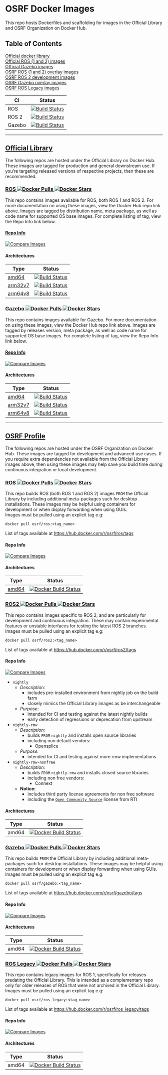 # OSRF Docker Images

This repo hosts Dockerfiles and scaffolding for images in the Official Library and OSRF Organization on Docker Hub.

## Table of Contents
[Official docker library](https://github.com/osrf/docker_images/blob/master/README.md#official-library)<br/>
[Official ROS (1 and 2) images](https://github.com/osrf/docker_images/blob/master/README.md#ros--)<br/>
[Official Gazebo images](https://github.com/osrf/docker_images/blob/master/README.md#gazebo--)<br/>
[OSRF ROS (1 and 2) overlay images](https://github.com/osrf/docker_images/blob/master/README.md#ros---1)<br/>
[OSRF ROS 2 development images](https://github.com/osrf/docker_images/blob/master/README.md#ros2--)<br/>
[OSRF Gazebo overlay images](https://github.com/osrf/docker_images/blob/master/README.md#gazebo---1)<br/>
[OSRF ROS Legacy images](https://github.com/osrf/docker_images/blob/master/README.md#ros-legacy--)<br/>

| CI | Status |
|---|---|
| ROS | [![Build Status](https://github.com/osrf/docker_images/workflows/CI%20ROS%20images/badge.svg?branch=master)](https://github.com/osrf/docker_images/actions?query=workflow%3A%22CI+ROS+images%22+event%3Aschedule)
| ROS 2 | [![Build Status](https://github.com/osrf/docker_images/workflows/CI%20ROS%202%20images/badge.svg?branch=master)](https://github.com/osrf/docker_images)
| Gazebo | [![Build Status](https://github.com/osrf/docker_images/workflows/CI%20Gazebo%20images/badge.svg?branch=master)](https://github.com/osrf/docker_images/actions?query=workflow%3A%22CI+Gazebo+images%22+event%3Aschedule)

---

## [Official Library](https://docs.docker.com/docker-hub/official_images)

The following repos are hosted under the Official Library on Docker Hub. These images are tagged for production and general downstream use. If you’re targeting released versions of respective projects, then these are recommended.

### [ROS ![Docker Pulls](https://img.shields.io/docker/pulls/_/ros.svg?label=pulls) ![Docker Stars](https://img.shields.io/docker/stars/_/ros.svg?label=stars)](https://hub.docker.com/_/ros)

This repo contains images available for ROS, both ROS 1 and ROS 2.
For more documentation on using these images, view the Docker Hub repo link above.
Images are tagged by distribution name, meta package, as well as code name for supported OS base images.
For complete listing of tag, view the Repo Info link below.

#### [Repo Info](https://github.com/docker-library/repo-info/tree/master/repos/ros)

[![Compare Images](https://images.microbadger.com/badges/image/library/ros.svg)](https://microbadger.com/#/images/library/ros)

#### Architectures

| Type | Status |
|---|---|
| [amd64](https://hub.docker.com/r/amd64/ros/tags) | [![Build Status](https://doi-janky.infosiftr.net/buildStatus/icon?job=multiarch/amd64/ros)](https://doi-janky.infosiftr.net/job/multiarch/job/amd64/job/ros/) |
| [arm32v7](https://hub.docker.com/r/arm32v7/ros/tags) | [![Build Status](https://doi-janky.infosiftr.net/buildStatus/icon?job=multiarch/arm32v7/ros)](https://doi-janky.infosiftr.net/job/multiarch/job/arm32v7/job/ros/) |
| [arm64v8](https://hub.docker.com/r/arm64v8/ros/tags) | [![Build Status](https://doi-janky.infosiftr.net/buildStatus/icon?job=multiarch/arm64v8/ros)](https://doi-janky.infosiftr.net/job/multiarch/job/arm64v8/job/ros/) |

### [Gazebo ![Docker Pulls](https://img.shields.io/docker/pulls/_/gazebo.svg?label=pulls) ![Docker Stars](https://img.shields.io/docker/stars/_/gazebo.svg?label=stars)](https://hub.docker.com/_/gazebo)

This repo contains images available for Gazebo.
For more documentation on using these images, view the Docker Hub repo link above.
Images are tagged by releases version, meta package, as well as code name for supported OS base images.
For complete listing of tag, view the Repo Info link below.

#### [Repo Info](https://github.com/docker-library/repo-info/tree/master/repos/gazebo)

[![Compare Images](https://images.microbadger.com/badges/image/library/gazebo.svg)](https://microbadger.com/#/images/library/gazebo)

#### Architectures

| Type | Status |
|---|---|
| [amd64](https://hub.docker.com/r/amd64/gazebo/tags) | [![Build Status](https://doi-janky.infosiftr.net/buildStatus/icon?job=multiarch/amd64/gazebo)](https://doi-janky.infosiftr.net/job/multiarch/job/amd64/job/gazebo/) |
| [arm32v7](https://hub.docker.com/r/arm32v7/gazebo/tags) | [![Build Status](https://doi-janky.infosiftr.net/buildStatus/icon?job=multiarch/arm32v7/gazebo)](https://doi-janky.infosiftr.net/job/multiarch/job/arm32v7/job/gazebo/) |
| [arm64v8](https://hub.docker.com/r/arm64v8/gazebo/tags) | [![Build Status](https://doi-janky.infosiftr.net/buildStatus/icon?job=multiarch/arm64v8/gazebo)](https://doi-janky.infosiftr.net/job/multiarch/job/arm64v8/job/gazebo/) |

---

## [OSRF Profile](https://hub.docker.com/u/osrf/)

The following repos are hosted under the OSRF Organization on Docker Hub.
These images are tagged for development and advanced use cases.
If you require extra dependencies not available from the Official Library images above, then using these images may help save you build time during continuous integration or local development.

### [ROS ![Docker Pulls](https://img.shields.io/docker/pulls/osrf/ros.svg?label=pulls) ![Docker Stars](https://img.shields.io/docker/stars/osrf/ros.svg?label=stars)](https://hub.docker.com/r/osrf/ros/)

This repo builds ROS (both ROS 1 and ROS 2) images `FROM` the Official Library by including additional meta-packages such for desktop installations.
These images may be helpful using containers for development or when display forwarding when using GUIs.<br/>
Images must be pulled using an explicit tag e.g:
```
docker pull osrf/ros:<tag_name>
```
List of tags available at https://hub.docker.com/r/osrf/ros/tags

#### Repo Info

[![Compare Images](https://images.microbadger.com/badges/image/osrf/ros.svg)](https://microbadger.com/#/images/osrf/ros)

#### Architectures

| Type | Status |
|---|---|
| [amd64](https://hub.docker.com/r/osrf/ros/tags) | [![Docker Build Status](https://img.shields.io/docker/build/osrf/ros.svg?label=build)](https://hub.docker.com/r/osrf/ros/builds/) |

### [ROS2 ![Docker Pulls](https://img.shields.io/docker/pulls/osrf/ros2.svg?label=pulls) ![Docker Stars](https://img.shields.io/docker/stars/osrf/ros2.svg?label=stars)](https://hub.docker.com/r/osrf/ros2/)

This repo contains images specific to ROS 2, and are particularly for development and continuous integration.
These may contain experimental features or unstable interfaces for testing the latest ROS 2 branches.<br/>
Images must be pulled using an explicit tag e.g:
```
docker pull osrf/ros2:<tag_name>
```
List of tags available at https://hub.docker.com/r/osrf/ros2/tags

#### Repo Info

[![Compare Images](https://images.microbadger.com/badges/image/osrf/ros2.svg)](https://microbadger.com/#/images/osrf/ros2)

- `nightly`
  - _Description:_
    - includes pre-installed environment from nightly job on the build farm
    - closely mimics the Official Library images as be interchangeable
  - _Purpose:_
    - intended for CI and testing against the latest nightly builds
    - early detection of regressions or deprecation from upstream
- `nightly-rmw`
  - _Description:_
    - builds `FROM` `nightly` and installs open source libraries
    - including non default vendors:
      - Opensplice
  - _Purpose:_
    - intended for CI and testing against more rmw implementations
- `nightly-rmw-nonfree`
  - _Description:_
    - builds `FROM` `nightly-rmw` and installs closed source libraries
    - including non free vendors:
      - Connext
  - **Notice:**
    - includes third party license agreements for non free software
    - including the [`Open Community Source`](https://www.rti.com/products/pricing/compare) license from RTI

#### Architectures

| Type | Status |
|---|---|
| amd64 | [![Docker Build Status](https://img.shields.io/docker/build/osrf/ros2.svg?label=build)](https://hub.docker.com/r/osrf/ros2/builds/) |

### [Gazebo ![Docker Pulls](https://img.shields.io/docker/pulls/osrf/gazebo.svg?label=pulls) ![Docker Stars](https://img.shields.io/docker/stars/osrf/gazebo.svg?label=stars)](https://hub.docker.com/r/osrf/gazebo/)

This repo builds `FROM` the Official Library by including additional meta-packages such for desktop installations.
These images may be helpful using containers for development or when display forwarding when using GUIs.<br/>
Images must be pulled using an explicit tag e.g:
```
docker pull osrf/gazebo:<tag_name>
```
List of tags available at https://hub.docker.com/r/osrf/gazebo/tags

#### Repo Info

[![Compare Images](https://images.microbadger.com/badges/image/osrf/gazebo.svg)](https://microbadger.com/#/images/osrf/gazebo)

#### Architectures

| Type | Status |
|---|---|
| amd64 | [![Docker Build Status](https://img.shields.io/docker/build/osrf/gazebo.svg?label=build)](https://hub.docker.com/r/osrf/gazebo/builds/) |

### [ROS Legacy ![Docker Pulls](https://img.shields.io/docker/pulls/osrf/ros_legacy.svg?label=pulls) ![Docker Stars](https://img.shields.io/docker/stars/osrf/ros_legacy.svg?label=stars)](https://hub.docker.com/r/osrf/ros_legacy/)

This repo contains legacy images for ROS 1, specifically for releases predating the Official Library.
This is intended as a complementary repo only for older releases of ROS that were not archived in the Official Library.
Images must be pulled using an explicit tag e.g:
```
docker pull osrf/ros_legacy:<tag_name>
```
List of tags available at https://hub.docker.com/r/osrf/ros_legacy/tags

#### Repo Info

[![Compare Images](https://images.microbadger.com/badges/image/osrf/ros_legacy.svg)](https://microbadger.com/#/images/osrf/ros_legacy)

#### Architectures

| Type | Status |
|---|---|
| amd64 | [![Docker Build Status](https://img.shields.io/docker/build/osrf/ros_legacy.svg?label=build)](https://hub.docker.com/r/osrf/ros_legacy/builds/) |
